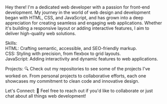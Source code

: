 Hey there! I'm a dedicated web developer with a passion for front-end development. My journey in the world of web design and development began with HTML, CSS, and JavaScript, and has grown into a deep appreciation for creating seamless and engaging web applications. Whether it's building a responsive layout or adding interactive features, I aim to deliver high-quality web solutions.

Skills:   
HTML: Crafting semantic, accessible, and SEO-friendly markup.                       
CSS: Styling with precision, from flexbox to grid layouts.                            
JavaScript: Adding interactivity and dynamic features to web applications.

Projects: 
🔍 Check out my repositories to see some of the projects I've worked on. From personal projects to collaborative efforts, each one showcases my commitment to clean code and innovative design.

Let's Connect: 
💬 Feel free to reach out if you'd like to collaborate or just chat about all things web development!

<!--
**MaddiePst/MaddiePst** is a ✨ _special_ ✨ repository because its `README.md` (this file) appears on your GitHub profile.

Here are some ideas to get you started:

- 🔭 I’m currently working on ...
- 🌱 I’m currently learning ...
- 👯 I’m looking to collaborate on ...
- 🤔 I’m looking for help with ...
- 💬 Ask me about ...
- 📫 How to reach me: ...
- 😄 Pronouns: ...
- ⚡ Fun fact: ...
-->
